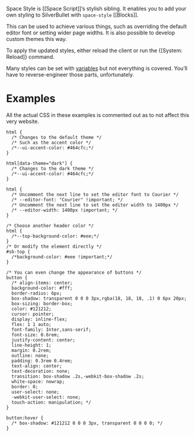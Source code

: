 Space Style is [[Space Script]]‘s stylish sibling. It enables you to add your own styling to SilverBullet with `space-style` [[Blocks]].

This can be used to achieve various things, such as overriding the default editor font or setting wider page widths. It is also possible to develop custom themes this way. 

To apply the updated styles, either reload the client or run the {[System: Reload]} command.

Many styles can be set with [variables](https://github.com/silverbulletmd/silverbullet/blob/main/web/styles/theme.scss) but not everything is covered. You’ll have to reverse-engineer those parts, unfortunately.

# Examples
All the actual CSS in these examples is commented out as to not affect this very website. 
```space-style
html {
  /* Changes to the default theme */
  /* Such as the accent color */
  /*--ui-accent-color: #464cfc;*/
}

html[data-theme="dark"] {
  /* Changes to the dark theme */
  /*--ui-accent-color: #464cfc;*/
}

html {
  /* Uncomment the next line to set the editor font to Courier */
  /* --editor-font: "Courier" !important; */
  /* Uncomment the next line to set the editor width to 1400px */
  /* --editor-width: 1400px !important; */
}

/* Choose another header color */
html {
  /*--top-background-color: #eee;*/
}
/* Or modify the element directly */
#sb-top {
  /*background-color: #eee !important;*/
}

/* You can even change the appearance of buttons */
button {
  /* align-items: center;
  background-color: #fff;
  border-radius: 6px;
  box-shadow: transparent 0 0 0 3px,rgba(18, 18, 18, .1) 0 6px 20px;
  box-sizing: border-box;
  color: #121212;
  cursor: pointer;
  display: inline-flex;
  flex: 1 1 auto;
  font-family: Inter,sans-serif;
  font-size: 0.6rem;
  justify-content: center;
  line-height: 1;
  margin: 0.2rem;
  outline: none;
  padding: 0.3rem 0.4rem;
  text-align: center;
  text-decoration: none;
  transition: box-shadow .2s,-webkit-box-shadow .2s;
  white-space: nowrap;
  border: 0;
  user-select: none;
  -webkit-user-select: none;
  touch-action: manipulation; */
}

button:hover {
  /* box-shadow: #121212 0 0 0 3px, transparent 0 0 0 0; */
}
```

